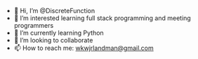 - 👋 Hi, I’m @DiscreteFunction
- 👀 I’m interested learning full stack programming and meeting programmers
- 🌱 I’m currently learning Python
- 💞️ I’m looking to collaborate
- 📫 How to reach me: wkwjrlandman@gmail.com 

<!---
DiscreteFunction/DiscreteFunction is a ✨ special ✨ repository because its `README.md` (this file) appears on your GitHub profile.
You can click the Preview link to take a look at your changes.
--->
